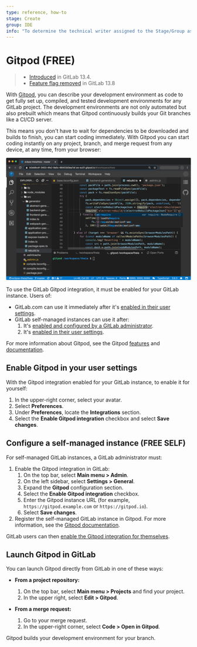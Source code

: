 ```yaml
---
type: reference, how-to
stage: Create
group: IDE
info: "To determine the technical writer assigned to the Stage/Group associated with this page, see https://about.gitlab.com/handbook/product/ux/technical-writing/#assignments"
---
```


# Gitpod **(FREE)**

> - [Introduced](https://gitlab.com/gitlab-org/gitlab/-/issues/228893) in GitLab 13.4.
> - [Feature flag removed](https://gitlab.com/gitlab-org/gitlab/-/258206) in GitLab 13.8

With [Gitpod](https://www.gitpod.io/), you can describe your development environment as code to get fully
set up, compiled, and tested development environments for any GitLab project. The development
environments are not only automated but also prebuilt which means that Gitpod continuously builds
your Git branches like a CI/CD server.

This means you don't have to wait for dependencies to be downloaded and builds to finish, you can start
coding immediately. With Gitpod you can start coding instantly on any project, branch, and merge
request from any device, at any time, from your browser:

![Gitpod interface](img/gitpod_web_interface_v13_4.png)

To use the GitLab Gitpod integration, it must be enabled for your GitLab instance. Users of:

- GitLab.com can use it immediately after it's [enabled in their user settings](#enable-gitpod-in-your-user-settings).
- GitLab self-managed instances can use it after:
  1. It's [enabled and configured by a GitLab administrator](#configure-a-self-managed-instance).
  1. It's [enabled in their user settings](#enable-gitpod-in-your-user-settings).

For more information about Gitpod, see the Gitpod [features](https://www.gitpod.io/) and
[documentation](https://www.gitpod.io/docs/).

## Enable Gitpod in your user settings

With the Gitpod integration enabled for your GitLab instance, to enable it for yourself:

1. In the upper-right corner, select your avatar.
1. Select **Preferences**.
1. Under **Preferences**, locate the **Integrations** section.
1. Select the **Enable Gitpod integration** checkbox and select **Save changes**.

## Configure a self-managed instance **(FREE SELF)**

For self-managed GitLab instances, a GitLab administrator must:

1. Enable the Gitpod integration in GitLab:
   1. On the top bar, select **Main menu > Admin**.
   1. On the left sidebar, select **Settings > General**.
   1. Expand the **Gitpod** configuration section.
   1. Select the **Enable Gitpod integration** checkbox.
   1. Enter the Gitpod instance URL (for example, `https://gitpod.example.com` or `https://gitpod.io`).
   1. Select **Save changes**.
1. Register the self-managed GitLab instance in Gitpod. For more information, see the [Gitpod documentation](https://www.gitpod.io/docs/configure/authentication/gitlab#registering-a-self-hosted-gitlab-installation).

GitLab users can then [enable the Gitpod integration for themselves](#enable-gitpod-in-your-user-settings).

## Launch Gitpod in GitLab

You can launch Gitpod directly from GitLab in one of these ways:

- **From a project repository:**
  1. On the top bar, select **Main menu > Projects** and find your project.
  1. In the upper right, select **Edit > Gitpod**.

- **From a merge request:**
  1. Go to your merge request.
  1. In the upper-right corner, select **Code > Open in Gitpod**.

Gitpod builds your development environment for your branch.
